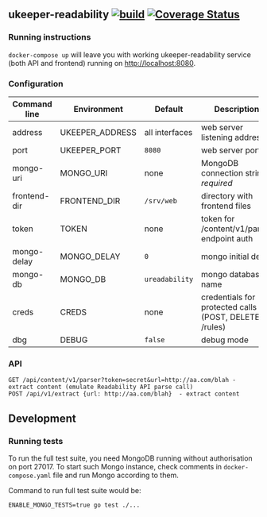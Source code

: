 ## ukeeper-readability [![build](https://github.com/ukeeper/ukeeper-readability/actions/workflows/ci.yml/badge.svg)](https://github.com/ukeeper/ukeeper-readability/actions/workflows/ci.yml) [![Coverage Status](https://coveralls.io/repos/github/ukeeper/ukeeper-readability/badge.svg?branch=master)](https://coveralls.io/github/ukeeper/ukeeper-readability?branch=master)

### Running instructions

`docker-compose up` will leave you with working ukeeper-readability service (both API and frontend) running on <http://localhost:8080>.

### Configuration

| Command line | Environment     | Default        | Description                                           |
|--------------|-----------------|----------------|-------------------------------------------------------|
| address      | UKEEPER_ADDRESS | all interfaces | web server listening address                          |
| port         | UKEEPER_PORT    | `8080`         | web server port                                       |
| mongo-uri    | MONGO_URI       | none           | MongoDB connection string, _required_                 |
| frontend-dir | FRONTEND_DIR    | `/srv/web`     | directory with frontend files                         |
| token        | TOKEN           | none           | token for /content/v1/parser endpoint auth            |
| mongo-delay  | MONGO_DELAY     | `0`            | mongo initial delay                                   |
| mongo-db     | MONGO_DB        | `ureadability` | mongo database name                                   |
| creds        | CREDS           | none           | credentials for protected calls (POST, DELETE /rules) |
| dbg          | DEBUG           | `false`        | debug mode                                            |

### API

    GET /api/content/v1/parser?token=secret&url=http://aa.com/blah - extract content (emulate Readability API parse call)
    POST /api/v1/extract {url: http://aa.com/blah}  - extract content

## Development

### Running tests

To run the full test suite, you need MongoDB running without authorisation on port 27017. To start such Mongo instance, check comments in `docker-compose.yaml` file and run Mongo according to them.

Command to run full test suite would be:

```shell
ENABLE_MONGO_TESTS=true go test ./...
```
